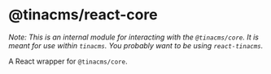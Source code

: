 # @tinacms/react-core

_Note: This is an internal module for interacting with the `@tinacms/core`. It is meant for use within `tinacms`. You probably want to be using `react-tinacms`._

A React wrapper for `@tinacms/core`.
